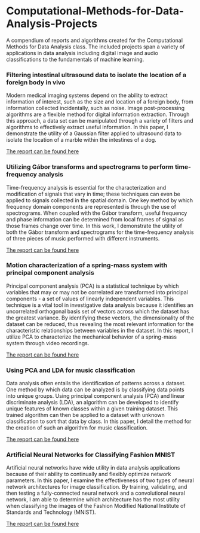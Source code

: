 # Computational-Methods-for-Data-Analysis-Projects
A compendium of reports and algorithms created for the Computational Methods for Data Analysis class. The included projects span a variety of applications in data analysis including digital image and audio classifications to the fundamentals of machine learning.


### Filtering intestinal ultrasound data to isolate the location of a foreign body in vivo

Modern medical imaging systems depend on the ability to extract information of interest, such as the size and location of a foreign body, from information collected incidentally, such as noise. Image post-processing algorithms are a flexible method for digital information extraction. Through this approach, a data set can be manipulated through a variety of filters and algorithms to effectively extract useful information. In this paper, I demonstrate the utility of a Gaussian filter applied to ultrasound data to isolate the location of a marble within the intestines of a dog.

[The report can be found here](HW1/AMATH482_HW1.pdf)

### Utilizing Gábor transforms and spectrograms to perform time-frequency analysis

Time-frequency analysis is essential for the characterization and modification of signals that vary in time; these techniques can even be applied to signals collected in the spatial domain. One key method by which frequency domain components are represented is through the use of spectrograms. When coupled with the Gábor transform, useful frequency and phase information can be determined from local frames of signal as those frames change over time. In this work, I demonstrate the utility of both the Gábor transform and spectrograms for the time-frequency analysis of three pieces of music performed with different instruments.

[The report can be found here](HW2/AMATH482_HW2.pdf)

### Motion characterization of a spring-mass system with principal component analysis

Principal component analysis (PCA) is a statistical technique by which variables that may or may not be correlated are transformed into principal components - a set of values of linearly independent variables. This technique is a vital tool in investigative data analysis because it identifies an uncorrelated orthogonal basis set of vectors across which the dataset has the greatest variance. By identifying these vectors, the dimensionality of the dataset can be reduced, thus revealing the most relevant information for the characteristic relationships between variables in the dataset. In this report, I utilize PCA to characterize the mechanical behavior of a spring-mass system through video recordings.

[The report can be found here](HW3/AMATH482_HW3.pdf)

### Using PCA and LDA for music classification

Data analysis often entails the identification of patterns across a dataset. One method by which data can be analyzed is by classifying data points into unique groups. Using principal component analysis (PCA) and linear discriminate analysis (LDA), an algorithm can be developed to identify unique features of known classes within a given training dataset. This trained algorithm can then be applied to a dataset with unknown classification to sort that data by class. In this paper, I detail the method for the creation of such an algorithm for music classification.

[The report can be found here](HW4/AMATH482_HW4.pdf)

### Artificial Neural Networks for Classifying Fashion MNIST

Artificial neural networks have wide utility in data analysis applications because of their ability to continually and flexibly optimize network parameters. In this paper, I examine the effectiveness of two types of neural network architectures for image classification. By training, validating, and then testing a fully-connected neural network and a convolutional neural network, I am able to determine which architecture has the most utility when classifying the images of the Fashion Modified National Institute of Standards and Technology (MNIST).  

[The report can be found here](HW5/AMATH482_HW5.pdf)
